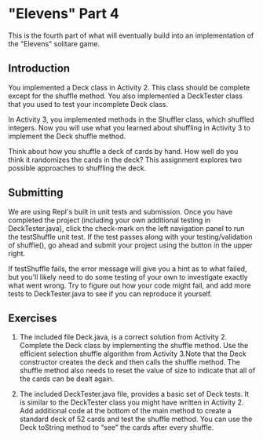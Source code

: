 "Elevens" Part 4
================

This is the fourth part of what will eventually build into an implementation of the "Elevens" solitare game. 

## Introduction

You implemented a Deck class in Activity 2. This class should be complete except for the shuffle method. You also implemented a DeckTester class that you used to test your incomplete Deck class.

In Activity 3, you implemented methods in the Shuffler class, which shuffled integers. Now you will use what you learned about shuffling in Activity 3 to implement the Deck shuffle method.

Think about how you shuffle a deck of cards by hand. How well do you think it randomizes the cards in the deck?  This assignment explores two possible approaches to shuffling the deck.

## Submitting

We are using Repl's built in unit tests and submission.  Once you have completed the project (including your own additional testing in DeckTester.java), click the check-mark on the left navigation panel to run the testShuffle unit test.  If the test passes along with your testing/validation of shuffle(), go ahead and submit your project using the button in the upper right.

If testShuffle fails, the error message will give you a hint as to what failed, but you'll likely need to do some testing of your own to investigate exactly what went wrong.  Try to figure out how your code might fail, and add more tests to DeckTester.java to see if you can reproduce it yourself.

## Exercises

1. The included file Deck.java, is a correct solution from Activity 2. Complete the Deck class by implementing the shuffle method. Use the efficient selection shuffle algorithm from Activity 3.Note that the Deck constructor creates the deck and then calls the shuffle method. The shuffle method also needs to reset the value of size to indicate that all of the cards can be dealt again.

2. The included DeckTester.java file, provides a basic set of Deck tests. It is similar to the DeckTester class you might have written in Activity 2. Add additional code at the bottom of the main method to create a standard deck of 52 cards and test the shuffle method. You can use the Deck toString method to “see” the cards after every shuffle.